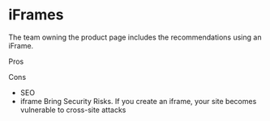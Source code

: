 # iFrames

The team owning the product page includes the recommendations using an iFrame.

Pros


Cons
- SEO
- iframe Bring Security Risks. If you create an iframe, your site becomes vulnerable to cross-site attacks